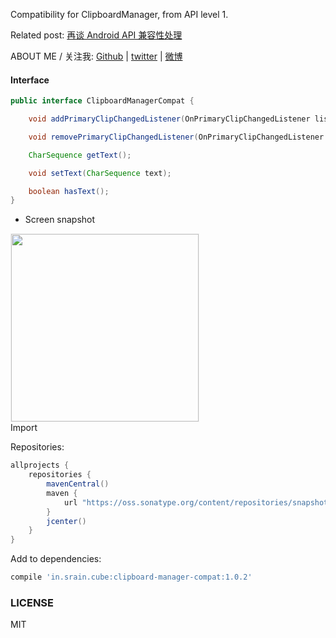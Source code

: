 Compatibility for ClipboardManager, from API level 1.

Related post: [再谈 Android API 兼容性处理](http://www.liaohuqiu.net/cn/posts/android-api-compat-guide/)

ABOUT ME / 关注我:  [Github](https://github.com/liaohuqiu) | [twitter](https://twitter.com/liaohuqiu) | [微博](http://weibo.com/liaohuqiu)

#### Interface

```java
public interface ClipboardManagerCompat {

    void addPrimaryClipChangedListener(OnPrimaryClipChangedListener listener);

    void removePrimaryClipChangedListener(OnPrimaryClipChangedListener listener);

    CharSequence getText();

    void setText(CharSequence text);

    boolean hasText();
}
```

* Screen snapshot

<div><img src='https://github.com/liaohuqiu/android-ClipboardManagerCompat/master/art/clipboard-manager-compat.gif' width="300px" style='border: #f1f1f1 solid 1px'/></div

#### Import

Repositories:

```groovy
allprojects {
    repositories {
        mavenCentral()
        maven {
            url "https://oss.sonatype.org/content/repositories/snapshots"
        }
        jcenter()
    }
}
```

Add to dependencies:

```groovy
compile 'in.srain.cube:clipboard-manager-compat:1.0.2'
```

### LICENSE

MIT
